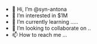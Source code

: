 - 👋 Hi, I’m @syn-antona 
- 👀 I’m interested in $1M
- 🌱 I’m currently learning .....
- 💞️ I’m looking to collaborate on ..
- 📫 How to reach me ...

<!---
syn-antona/syn-antona is a ✨ special ✨ repository because its `README.md` (this file) appears on your GitHub profile.
You can click the Preview link to take a look at your changes.
--->
